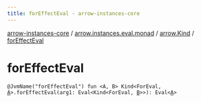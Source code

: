 ```yaml
---
title: forEffectEval - arrow-instances-core
---
```


[arrow-instances-core](../../index.html) / [arrow.instances.eval.monad](../index.html) / [arrow.Kind](index.html) / [forEffectEval](./for-effect-eval.html)

# forEffectEval

`@JvmName("forEffectEval") fun <A, B> Kind<ForEval, `[`A`](for-effect-eval.html#A)`>.forEffectEval(arg1: Eval<Kind<ForEval, `[`B`](for-effect-eval.html#B)`>>): Eval<`[`A`](for-effect-eval.html#A)`>`
